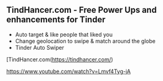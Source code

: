 ## TindHancer.com - Free Power Ups and enhancements for Tinder

- Auto target & like people that liked you
- Change geolocation to swipe & match around the globe
- Tinder Auto Swiper

[TindHancer.com(https://tindhancer.com/)

https://www.youtube.com/watch?v=Lmvf4Tyg-jA

